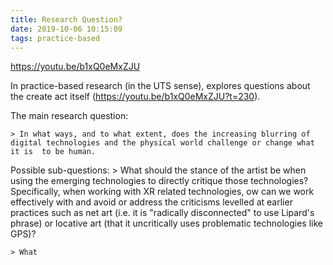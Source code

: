 ```yaml
---
title: Research Question?
date: 2019-10-06 10:15:09
tags: practice-based
---
```


<https://youtu.be/b1xQ0eMxZJU>

In practice-based research (in the UTS sense), explores questions about the create act itself (https://youtu.be/b1xQ0eMxZJU?t=230).

The main research question:

    > In what ways, and to what extent, does the increasing blurring of digital technologies and the physical world challenge or change what it is  to be human.

Possible sub-questions:
    > What should the stance of the artist be when using the emerging technologies to directly critique those technologies? Specifically, when working with XR related technologies, ow can we work effectively with and avoid or address the criticisms levelled at earlier practices such as net art (i.e. it is "radically disconnected" to use Lipard's phrase) or locative art (that it uncritically uses problematic technologies like GPS)?

    > What


